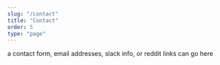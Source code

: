```yaml
---
slug: "/contact"
title: "Contact"
order: 5
type: "page"
---
```


a contact form, email addresses, slack info, or reddit links can go here
